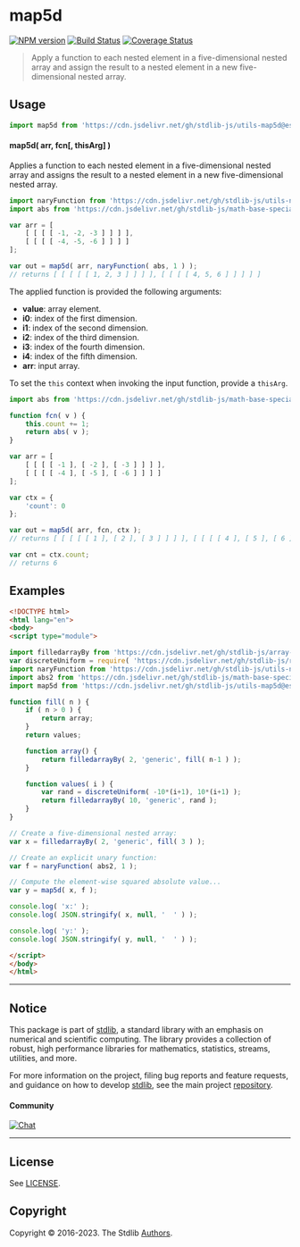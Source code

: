 <!--

@license Apache-2.0

Copyright (c) 2021 The Stdlib Authors.

Licensed under the Apache License, Version 2.0 (the "License");
you may not use this file except in compliance with the License.
You may obtain a copy of the License at

   http://www.apache.org/licenses/LICENSE-2.0

Unless required by applicable law or agreed to in writing, software
distributed under the License is distributed on an "AS IS" BASIS,
WITHOUT WARRANTIES OR CONDITIONS OF ANY KIND, either express or implied.
See the License for the specific language governing permissions and
limitations under the License.

-->

# map5d

[![NPM version][npm-image]][npm-url] [![Build Status][test-image]][test-url] [![Coverage Status][coverage-image]][coverage-url] <!-- [![dependencies][dependencies-image]][dependencies-url] -->

> Apply a function to each nested element in a five-dimensional nested array and assign the result to a nested element in a new five-dimensional nested array.

<!-- Section to include introductory text. Make sure to keep an empty line after the intro `section` element and another before the `/section` close. -->

<section class="intro">

</section>

<!-- /.intro -->

<!-- Package usage documentation. -->



<section class="usage">

## Usage

```javascript
import map5d from 'https://cdn.jsdelivr.net/gh/stdlib-js/utils-map5d@esm/index.mjs';
```

#### map5d( arr, fcn\[, thisArg] )

Applies a function to each nested element in a five-dimensional nested array and assigns the result to a nested element in a new five-dimensional nested array.

```javascript
import naryFunction from 'https://cdn.jsdelivr.net/gh/stdlib-js/utils-nary-function@esm/index.mjs';
import abs from 'https://cdn.jsdelivr.net/gh/stdlib-js/math-base-special-abs@esm/index.mjs';

var arr = [
    [ [ [ [ -1, -2, -3 ] ] ] ],
    [ [ [ [ -4, -5, -6 ] ] ] ]
];

var out = map5d( arr, naryFunction( abs, 1 ) );
// returns [ [ [ [ [ 1, 2, 3 ] ] ] ], [ [ [ [ 4, 5, 6 ] ] ] ] ]
```

The applied function is provided the following arguments:

-   **value**: array element.
-   **i0**: index of the first dimension.
-   **i1**: index of the second dimension.
-   **i2**: index of the third dimension.
-   **i3**: index of the fourth dimension.
-   **i4**: index of the fifth dimension.
-   **arr**: input array.

To set the `this` context when invoking the input function, provide a `thisArg`.

<!-- eslint-disable no-invalid-this -->

```javascript
import abs from 'https://cdn.jsdelivr.net/gh/stdlib-js/math-base-special-abs@esm/index.mjs';

function fcn( v ) {
    this.count += 1;
    return abs( v );
}

var arr = [
    [ [ [ [ -1 ], [ -2 ], [ -3 ] ] ] ],
    [ [ [ [ -4 ], [ -5 ], [ -6 ] ] ] ]
];

var ctx = {
    'count': 0
};

var out = map5d( arr, fcn, ctx );
// returns [ [ [ [ [ 1 ], [ 2 ], [ 3 ] ] ] ], [ [ [ [ 4 ], [ 5 ], [ 6 ] ] ] ] ]

var cnt = ctx.count;
// returns 6
```

</section>

<!-- /.usage -->

<!-- Package usage notes. Make sure to keep an empty line after the `section` element and another before the `/section` close. -->

<section class="notes">

</section>

<!-- /.notes -->

<!-- Package usage examples. -->

<section class="examples">

## Examples

<!-- eslint no-undef: "error" -->

```html
<!DOCTYPE html>
<html lang="en">
<body>
<script type="module">

import filledarrayBy from 'https://cdn.jsdelivr.net/gh/stdlib-js/array-filled-by@esm/index.mjs';
var discreteUniform = require( 'https://cdn.jsdelivr.net/gh/stdlib-js/random-base-discrete-uniform' ).factory;
import naryFunction from 'https://cdn.jsdelivr.net/gh/stdlib-js/utils-nary-function@esm/index.mjs';
import abs2 from 'https://cdn.jsdelivr.net/gh/stdlib-js/math-base-special-abs2@esm/index.mjs';
import map5d from 'https://cdn.jsdelivr.net/gh/stdlib-js/utils-map5d@esm/index.mjs';

function fill( n ) {
    if ( n > 0 ) {
        return array;
    }
    return values;

    function array() {
        return filledarrayBy( 2, 'generic', fill( n-1 ) );
    }

    function values( i ) {
        var rand = discreteUniform( -10*(i+1), 10*(i+1) );
        return filledarrayBy( 10, 'generic', rand );
    }
}

// Create a five-dimensional nested array:
var x = filledarrayBy( 2, 'generic', fill( 3 ) );

// Create an explicit unary function:
var f = naryFunction( abs2, 1 );

// Compute the element-wise squared absolute value...
var y = map5d( x, f );

console.log( 'x:' );
console.log( JSON.stringify( x, null, '  ' ) );

console.log( 'y:' );
console.log( JSON.stringify( y, null, '  ' ) );

</script>
</body>
</html>
```

</section>

<!-- /.examples -->

<!-- Section to include cited references. If references are included, add a horizontal rule *before* the section. Make sure to keep an empty line after the `section` element and another before the `/section` close. -->

<section class="references">

</section>

<!-- /.references -->

<!-- Section for related `stdlib` packages. Do not manually edit this section, as it is automatically populated. -->

<section class="related">

</section>

<!-- /.related -->

<!-- Section for all links. Make sure to keep an empty line after the `section` element and another before the `/section` close. -->


<section class="main-repo" >

* * *

## Notice

This package is part of [stdlib][stdlib], a standard library with an emphasis on numerical and scientific computing. The library provides a collection of robust, high performance libraries for mathematics, statistics, streams, utilities, and more.

For more information on the project, filing bug reports and feature requests, and guidance on how to develop [stdlib][stdlib], see the main project [repository][stdlib].

#### Community

[![Chat][chat-image]][chat-url]

---

## License

See [LICENSE][stdlib-license].


## Copyright

Copyright &copy; 2016-2023. The Stdlib [Authors][stdlib-authors].

</section>

<!-- /.stdlib -->

<!-- Section for all links. Make sure to keep an empty line after the `section` element and another before the `/section` close. -->

<section class="links">

[npm-image]: http://img.shields.io/npm/v/@stdlib/utils-map5d.svg
[npm-url]: https://npmjs.org/package/@stdlib/utils-map5d

[test-image]: https://github.com/stdlib-js/utils-map5d/actions/workflows/test.yml/badge.svg?branch=main
[test-url]: https://github.com/stdlib-js/utils-map5d/actions/workflows/test.yml?query=branch:main

[coverage-image]: https://img.shields.io/codecov/c/github/stdlib-js/utils-map5d/main.svg
[coverage-url]: https://codecov.io/github/stdlib-js/utils-map5d?branch=main

<!--

[dependencies-image]: https://img.shields.io/david/stdlib-js/utils-map5d.svg
[dependencies-url]: https://david-dm.org/stdlib-js/utils-map5d/main

-->

[chat-image]: https://img.shields.io/gitter/room/stdlib-js/stdlib.svg
[chat-url]: https://gitter.im/stdlib-js/stdlib/

[stdlib]: https://github.com/stdlib-js/stdlib

[stdlib-authors]: https://github.com/stdlib-js/stdlib/graphs/contributors

[umd]: https://github.com/umdjs/umd
[es-module]: https://developer.mozilla.org/en-US/docs/Web/JavaScript/Guide/Modules

[deno-url]: https://github.com/stdlib-js/utils-map5d/tree/deno
[umd-url]: https://github.com/stdlib-js/utils-map5d/tree/umd
[esm-url]: https://github.com/stdlib-js/utils-map5d/tree/esm
[branches-url]: https://github.com/stdlib-js/utils-map5d/blob/main/branches.md

[stdlib-license]: https://raw.githubusercontent.com/stdlib-js/utils-map5d/main/LICENSE

</section>

<!-- /.links -->
